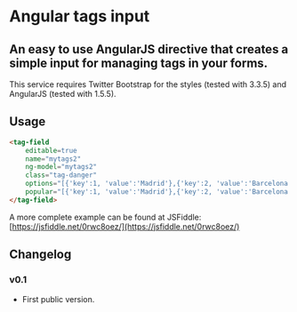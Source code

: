 # Angular tags input
## An easy to use AngularJS directive that creates a simple input for managing tags in your forms.
This service requires Twitter Bootstrap for the styles (tested with 3.3.5) and AngularJS (tested with 1.5.5).

## Usage
```html
<tag-field
	editable=true
	name="mytags2"
	ng-model="mytags2"
	class="tag-danger"
	options="[{'key':1, 'value':'Madrid'},{'key':2, 'value':'Barcelona'},{'key':3, 'value':'Valencia'}]"
	popular="[{'key':1, 'value':'Madrid'},{'key':2, 'value':'Barcelona'}]" >
</tag-field>

```

A more complete example can be found at JSFiddle: [https://jsfiddle.net/0rwc8oez/](https://jsfiddle.net/0rwc8oez/)

## Changelog
### v0.1
* First public version.

